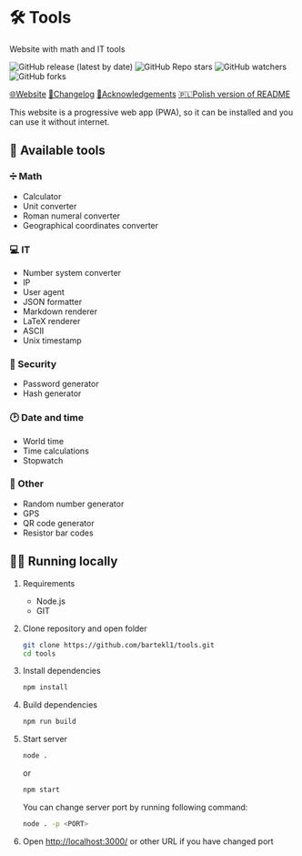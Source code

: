# 🛠 Tools

Website with math and IT tools

![GitHub release (latest by date)](https://img.shields.io/github/v/release/bartekl1/tools?style=flat-square)
![GitHub Repo stars](https://img.shields.io/github/stars/bartekl1/tools?style=flat-square)
![GitHub watchers](https://img.shields.io/github/watchers/bartekl1/tools?style=flat-square)
![GitHub forks](https://img.shields.io/github/forks/bartekl1/tools?style=flat-square)

[🌐Website](https://bartekl1.github.io/tools)
[🧾Changelog](CHANGELOG.md)
[🎁Acknowledgements](ACKNOWLEDGEMENTS.md)
[🇵🇱Polish version of README](README_PL.md)

This website is a progressive web app (PWA), so it can be installed and you can use it without internet.

## 📝 Available tools

### ➗ Math

- Calculator
- Unit converter
- Roman numeral converter
- Geographical coordinates converter

### 💻 IT

- Number system converter
- IP
- User agent
- JSON formatter
- Markdown renderer
- LaTeX renderer
- ASCII
- Unix timestamp

### 🔑 Security

- Password generator
- Hash generator

### 🕑 Date and time

- World time
- Time calculations
- Stopwatch

### 📄 Other

- Random number generator
- GPS
- QR code generator
- Resistor bar codes

## 👨‍💻 Running locally

1. Requirements
    - Node.js
    - GIT

2. Clone repository and open folder

    ```bash
    git clone https://github.com/bartekl1/tools.git
    cd tools
    ```

3. Install dependencies

    ```bash
    npm install
    ```

4. Build dependencies

    ```bash
    npm run build
    ```

5. Start server

    ```bash
    node .
    ```

    or

    ```bash
    npm start
    ```

    You can change server port by running following command:

    ```bash
    node . -p <PORT>
    ```

6. Open [http://localhost:3000/](http://localhost:3000/) or other URL if you have changed port
